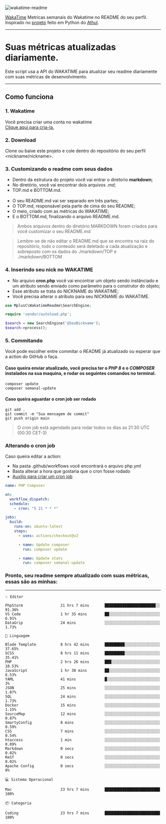 ![wakatime-readme](https://socialify.git.ci/bymatheus/wakatime-readme/image?description=1&descriptionEditable=M%C3%A9tricas%20semanais%20do%20Wakatime%20no%20seu%20README%20de%20perfil.&font=KoHo&forks=1&language=1&owner=1&pattern=Signal&stargazers=1&theme=Dark)

[WakaTime](https://wakatime.com) Metricas semanais do Wakatime no README do seu perfil. <br>
Inspirado no [projeto](https://github.com/athul/waka-readme) feito em Python do [Athul](https://github.com/athul).
___

# Suas métricas atualizadas diariamente.
Este script usa a API do WAKATIME para atualizar seu readme diariamente com suas métricas de desenvolvimento.

___

## Como funciona

### 1. Wakatime
Você precisa criar uma conta no wakatime <br>
[Clique aqui para cria-la.](https://wakatime.com) 

### 2. Download
Clone ou baixe este projeto e cole dentro do repositório do seu perfil <nickname/nickname>.

### 3. Customizando o readme com seus dados
- Dentro da estrutura do projeto você vai entrar o diretorio **markdown**;  
- No diretório, você vai encontrar dois arquivos *.md*;
- TOP.md e BOTTOM.md.
<br><br>
- O seu README.md vai ser separado em três partes; 
- O TOP.md, responsável pela parte de cima do seu README;
- O meio, criado com as métricas do WAKATIME;
- E o BOTTOM.md, finalizando o arquivo README.md.<br>

> Ambos arquivos dentro do diretório MARKDOWN foram criados para você customizar o seu README.md

> Lembre-se de não editar o README.md que se encontra na raiz do repositório, todo o conteúdo será deletado a cada atualização e sobreposto com os dados do ./markdown/TOP e ./markdown/BOTTOM

### 4. Inserindo seu nick no WAKATIME
- No arquivo **cron.php** você vai encontrar um objeto sendo instânciado e um atributo sendo enviado como parâmetro para o construtor do objeto;
- Esse atributo se trata do NICKNAME do WAKATIME;
- Você precisa alterar o atributo para seu NICKNAME do WAKATIME.

```php
use MplusC\WakatimeReadme\SearchEngine;

require 'vendor/autoload.php';

$search = new SearchEngine('@SeuNickname');
$search->process();
```

### 5. Commitando
Você pode escolher entre commitar o README já atualizado ou esperar que a action do GitHub o faça. <br>

#### Caso queira enviar atualizado, você precisa ter o *PHP 8* e o *COMPOSER* instalados na sua maquina, e rodar os seguintes comandos no terminal.
```composer
composer update
composer semanal-update 
```

#### Caso queira aguardar o cron job ser rodado 
```git 
git add .
git commit -m "Sua mensagem de commit"
git push origin main
```

>O cron job está agendado para rodar todos os dias as 21:30 UTC (00:30 CET-3) 

### Alterando o cron job
Caso queira editar a action:

- Na pasta .github/workflows você encontrará o arquivo php.yml
- Basta alterar a hora que gostaria que o cron fosse rodado
- [Auxilio para criar um cron job](https://crontab.guru)

```yml
name: PHP Composer

on:
  workflow_dispatch:
  schedule:
    - cron: "5 21 * * *"

jobs:
  build:
    runs-on: ubuntu-latest
    steps:
      - uses: actions/checkout@v2

      - name: Update composer
        run: composer update

      - name: Update stats
        run: composer semanal-update
```

### Pronto, seu readme sempre atualizado com suas métricas, essas são as minhas:

___
```text
💡 Editor

PhpStorm                 21 hrs 7 mins       ███████████████████████░░     91.36%
VS Code                  1 hr 35 mins        ██░░░░░░░░░░░░░░░░░░░░░░░      6.91%
DataGrip                 24 mins             ░░░░░░░░░░░░░░░░░░░░░░░░░      1.73%
```
```text
💬 Linguagem

Blade Template           8 hrs 42 mins       █████████░░░░░░░░░░░░░░░░     37.65%
SCSS                     8 hrs 11 mins       █████████░░░░░░░░░░░░░░░░     35.41%
PHP                      2 hrs 26 mins       ███░░░░░░░░░░░░░░░░░░░░░░     10.53%
JavaScript               1 hr 30 mins        ██░░░░░░░░░░░░░░░░░░░░░░░      6.53%
YAML                     41 mins             █░░░░░░░░░░░░░░░░░░░░░░░░         3%
JSON                     25 mins             ░░░░░░░░░░░░░░░░░░░░░░░░░      1.87%
SQL                      24 mins             ░░░░░░░░░░░░░░░░░░░░░░░░░      1.73%
Docker                   15 mins             ░░░░░░░░░░░░░░░░░░░░░░░░░      1.15%
SourceMap                12 mins             ░░░░░░░░░░░░░░░░░░░░░░░░░      0.87%
SmartyConfig             8 mins              ░░░░░░░░░░░░░░░░░░░░░░░░░      0.59%
CSS                      7 mins              ░░░░░░░░░░░░░░░░░░░░░░░░░      0.54%
htaccess                 1 min               ░░░░░░░░░░░░░░░░░░░░░░░░░      0.09%
Markdown                 0 secs              ░░░░░░░░░░░░░░░░░░░░░░░░░      0.02%
ReST                     0 secs              ░░░░░░░░░░░░░░░░░░░░░░░░░      0.02%
Apache Config            0 secs              ░░░░░░░░░░░░░░░░░░░░░░░░░         0%
```
```text
💻 Sistema Operacional

Mac                      23 hrs 7 mins       █████████████████████████       100%
```
```text
📦 Categoria

Coding                   23 hrs 7 mins       █████████████████████████       100%
```
